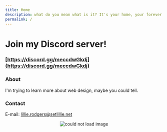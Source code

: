 ```yaml
---
title: Home
description: what do you mean what is it? It's your home, your forever home.
permalink: /
---
```


# Join my Discord server!

### [https://discord.gg/meccdwGkdj](https://discord.gg/meccdwGkdj)

### About
I'm trying to learn more about web design, maybe you could tell. 

### Contact
E-mail: [lillie.rodgers@setlillie.net](mailto:lillie.rodgers@setlillie.net)

<p align="center">
	<img src="https://avatars.githubusercontent.com/u/38171335?s=48&v=4" alt="could not load image">
</p>
